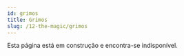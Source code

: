 ```yaml
---
id: grimos
title: Grimos
slug: /12-the-magic/grimos
---
```


Esta página está em construção e encontra-se indisponível.
